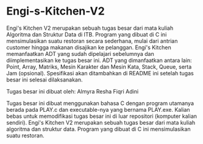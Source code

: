 # Engi-s-Kitchen-V2
Engi's Kitchen V2 merupakan sebuah tugas besar dari mata kuliah Algoritma dan Struktur Data di ITB. Program yang dibuat di C ini mensimulasikan suatu restoran secara sederhana, mulai dari antrian customer hingga makanan disajikan ke pelanggan.
Engi's Kitchen memanfaatkan ADT yang sudah dipelajari sebelumnya dan diimplementasikan ke tugas besar ini. ADT yang dimanfaatkan antara lain: Point, Array, Matriks, Mesin Karakter dan Mesin Kata, Stack, Queue, serta Jam (opsional). Spesifikasi akan ditambahkan di README ini setelah tugas besar ini selesai dilaksanakan.

Tugas besar ini dibuat oleh:
Almyra
Resha
Fiqri
Adini

Tugas besar ini dibuat menggunakan bahasa C dengan program utamanya berada pada PLAY.c dan executable-nya yang bernama PLAY.exe. Kalian bebas untuk memodifikasi tugas besar ini di luar repositori (komputer kalian sendiri).
Engi's Kitchen V2 merupakan sebuah tugas besar dari mata kuliah algoritma dan struktur data. Program yang dibuat di C ini mensimulasikan suatu restoran.
